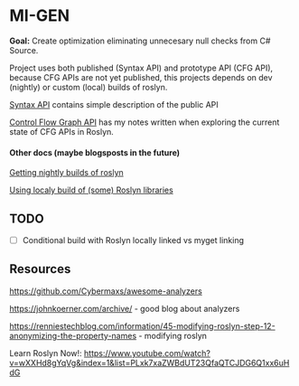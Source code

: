# MI-GEN

**Goal:** Create optimization eliminating unnecesary null checks from C# Source.



Project uses both published (Syntax API) and prototype API (CFG API), because CFG APIs are not yet published, this projects depends on dev (nightly) or custom (local) builds of roslyn.

 [Syntax API](Roslyn_syntax_API.md) contains simple description of the public API

[Control Flow Graph API](Roslyn_CFG_API.md)  has my notes written when exploring the current state of CFG APIs in Roslyn.

#### Other docs (maybe blogsposts in the future)

[Getting nightly builds of roslyn](Getting_latest_roslyn.md) 

[Using localy build of (some) Roslyn libraries](Local_builds.md)



## TODO

- [ ] Conditional build with Roslyn locally linked vs myget linking

  

## Resources

https://github.com/Cybermaxs/awesome-analyzers

https://johnkoerner.com/archive/ - good blog about analyzers

https://renniestechblog.com/information/45-modifying-roslyn-step-12-anonymizing-the-property-names - modifying roslyn

Learn Roslyn Now!: https://www.youtube.com/watch?v=wXXHd8gYqVg&index=1&list=PLxk7xaZWBdUT23QfaQTCJDG6Q1xx6uHdG

